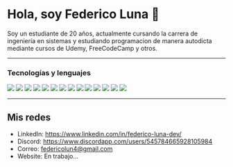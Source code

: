 <h1>Hola, soy Federico Luna 👋</h1>
<p>Soy un estudiante de 20 años, actualmente cursando la carrera de ingeniería en sistemas y estudiando programacion de manera autodicta mediante cursos de Udemy, FreeCodeCamp y otros.</p>
<hr/>

<h3>Tecnologías y lenguajes</h3>

<img src = "https://img.shields.io/badge/-HTML5-E34F26?style=flat&logo=html5&logoColor=white"> <img src = "https://img.shields.io/badge/-CSS3-1572B6?style=flat&logo=css3&logoColor=white">
<img src="http://img.shields.io/badge/-Tailwind-38bdf8?style=flat&logo=tailwindcss&logoColor=white">
<img src="https://img.shields.io/badge/-Bootstrap-563D7C?style=flat&logo=bootstrap&logoColor=white">
<img src="http://img.shields.io/badge/-ChakraUI-319795?style=flat&logo=chakraui&logoColor=white">
<img src="http://img.shields.io/badge/-MaterialUI-007FFF?style=flat&logo=MUI&logoColor=white">
<img src="https://img.shields.io/badge/-JavaScript-eed718?style=flat&logo=javascript&logoColor=ffffff">
<img src="https://img.shields.io/badge/-React-000000?style=flat&logo=react&logoColor=00c8ff">
<img src="https://img.shields.io/badge/-MongoDB-4DB33D?style=flat&logo=mongodb&logoColor=FFFFFF">
<img src="https://img.shields.io/badge/-Express.js-787878?style=flat">
<img src="https://img.shields.io/badge/-Node.js-3C873A?style=flat&logo=Node.js&logoColor=white">
<img src="http://img.shields.io/badge/-Git-F1502F?style=flat&logo=git&logoColor=FFFFFF">
<img src="http://img.shields.io/badge/-Github-000000?style=flat&logo=github&logoColor=FFFFFF">
<img src="http://img.shields.io/badge/-VS%20Code-007ACC?style=flat&logo=visual%20studio%20code&logoColor=white">
<hr/>

## Mis redes
- LinkedIn: https://www.linkedin.com/in/federico-luna-dev/
- Discord: https://www.discordapp.com/users/545784665928105984
- Correo: federicolun4@gmail.com
- Website: En trabajo...





